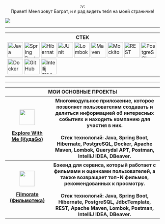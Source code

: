 <p align="center">
:v:<br>Привет! Меня зовут Баграт, и я рад видеть тебя на моей страничке!
</p>

![](https://komarev.com/ghpvc/?username=avan-es)

---
<p align="center">
  <table align="center">
    <tr>
        <th>СТЕК</th>
    </tr>
    <tr>
        <td><img width="50" src="https://user-images.githubusercontent.com/25181517/117201156-9a724800-adec-11eb-9a9d-3cd0f67da4bc.png" alt="Java" title="Java"/> <img width="50" src="https://user-images.githubusercontent.com/25181517/117201470-f6d56780-adec-11eb-8f7c-e70e376cfd07.png" alt="Spring Boot, JPA, MVC" title="Spring Boot, JPA, MVC"/> <img width="50" src="https://user-images.githubusercontent.com/25181517/117207493-49665200-adf4-11eb-808e-a9c0fcc2a0a0.png" alt="Hibernate" title="Hibernate"/> <img width="50" src="https://user-images.githubusercontent.com/25181517/117533873-484d4480-afef-11eb-9fad-67c8605e3592.png" alt="JUnit" title="JUnit"/> <img width="50" src="https://user-images.githubusercontent.com/25181517/190229463-87fa862f-ccf0-48da-8023-940d287df610.png" alt="Lombok" title="Lombok"/> <img width="50" src="https://user-images.githubusercontent.com/25181517/117207242-07d5a700-adf4-11eb-975e-be04e62b984b.png" alt="Maven" title="Maven"/> <img width="50" src="https://user-images.githubusercontent.com/25181517/183892181-ad32b69e-3603-418c-b8e7-99e976c2a784.png" alt="Mockito" title="Mockito"/> <img width="50" src="https://user-images.githubusercontent.com/25181517/192107858-fe19f043-c502-4009-8c47-476fc89718ad.png" alt="REST" title="REST"/> <img width="50" src="https://user-images.githubusercontent.com/25181517/117208740-bfb78400-adf5-11eb-97bb-09072b6bedfc.png" alt="PostgreSQL" title="PostgreSQL"/> <img width="50" src="https://user-images.githubusercontent.com/25181517/117207330-263ba280-adf4-11eb-9b97-0ac5b40bc3be.png" alt="Docker" title="Docker"/> <img width="50" src="https://user-images.githubusercontent.com/25181517/192108374-8da61ba1-99ec-41d7-80b8-fb2f7c0a4948.png" alt="GitHub" title="GitHub"/> <img width="50" src="https://user-images.githubusercontent.com/25181517/192108890-200809d1-439c-4e23-90d3-b090cf9a4eea.png" alt="Intellij IDEA" title="Intellij IDEA"/></td>
    </tr>
</table>
</p>

---

<p align="center">
  <table align="center" width="100%">
    <tr>
        <th colspan="2">МОИ ОСНОВНЫЕ ПРОЕКТЫ</th>
    </tr>
    <tr>
        <th> <img width="50" src="https://github.com/avan-es/avan-es/assets/83888190/701f9943-9789-4695-ad90-a09fa4df735c"/>
<p><a href="https://github.com/avan-es/java-explore-with-me">Explore With Me (КудаGo)</a></p></td>
    </th>
    <th>Многомодульное приложение, которое позволяет пользователям создавать и делиться информацией об интересных событиях и находить компанию для участия в них. <br><br>Стек технологий: Java, Spring Boot, Hibernate, PostgreSQL, Docker, Apache Maven, Lombok, Querydsl APT, Postman, IntelliJ IDEA, DBeaver.</th>
     <tr>
        <th> <img width="50" src="https://github.com/avan-es/avan-es/assets/83888190/681cbccc-28cb-49f7-a236-8633d5c69559"/>
<p><a href="https://github.com/avan-es/java-filmorate">Filmorate (Фильмотека)</a></p></td>
    </th>
    <th>Бэкенд для сервиса, который работает с фильмами и оценками пользователей, а также возвращает топ-N фильмов, рекомендованных к просмотру.<br><br>Стек технологий: Java, Spring Boot, Hibernate, PostgreSQL, JdbcTemplate, REST, Apache Maven, Lombok, Postman, IntelliJ IDEA, DBeaver.</th>
</table>
</p>






<!-- [![Top Langs](https://github-readme-stats.vercel.app/api/top-langs/?username=avan-es&layout=compact)](https://github.com/anuraghazra/github-readme-stats)

[![Anurag's GitHub stats](https://github-readme-stats.vercel.app/api?username=avan-es)](https://github.com/anuraghazra/github-readme-stats)


[![trophy](https://github-profile-trophy.vercel.app/?username=avan-es)](https://github.com/avan-es/github-profile-trophy)
--!>

<!--
**avan-es/avan-es** is a ✨ _special_ ✨ repository because its `README.md` (this file) appears on your GitHub profile.

Here are some ideas to get you started:

- 🔭 I’m currently working on ...
- 🌱 I’m currently learning ...
- 👯 I’m looking to collaborate on ...
- 🤔 I’m looking for help with ...
- 💬 Ask me about ...
- 📫 How to reach me: ...
- 😄 Pronouns: ...
- ⚡ Fun fact: ...
-->
